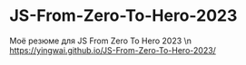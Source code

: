 # JS-From-Zero-To-Hero-2023
Моё резюме для JS From Zero To Hero 2023 \n
https://yingwai.github.io/JS-From-Zero-To-Hero-2023/
